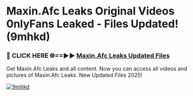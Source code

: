 # Maxin.Afc Leaks Original Videos 0nlyFans Leaked - Files Updated! (9mhkd)

<h3>🔴 CLICK HERE 🌐==►► <a href="https://tinyurl.com/4seja8ks" rel="nofollow">Maxin.Afc Leaks Updated Files</a></h3>

Get Maxin.Afc Leaks and all content. Now you can access all videos and pictures of Maxin.Afc Leaks. New Updated Files 2025!

[![9mhkd](https://i.imgur.com/EWjZXRe.gif)](https://tinyurl.com/4seja8ks)
